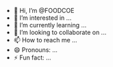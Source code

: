 - 👋 Hi, I’m @FOODCOE
- 👀 I’m interested in ...
- 🌱 I’m currently learning ...
- 💞️ I’m looking to collaborate on ...
- 📫 How to reach me ...
- 😄 Pronouns: ...
- ⚡ Fun fact: ...

<!---
FOODCOE/FOODCOE is a ✨ special ✨ repository because its `README.md` (this file) appears on your GitHub profile.
You can click the Preview link to take a look at your changes.
--->
